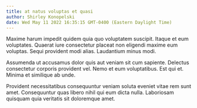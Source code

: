 ```yaml
---
title: at natus voluptas et quasi
author: Shirley Konopelski
date: Wed May 11 2022 16:35:15 GMT-0400 (Eastern Daylight Time)
---
```

Maxime harum impedit quidem quia quo voluptatem suscipit. Itaque et eum voluptates. Quaerat iure consectetur placeat non eligendi maxime eum voluptas. Sequi provident modi alias. Laudantium minus modi.

 Assumenda ut accusamus dolor quis aut veniam sit cum sapiente. Delectus consectetur corporis provident vel. Nemo et eum voluptatibus. Est qui et. Minima et similique ab unde.

 Provident necessitatibus consequuntur veniam soluta eveniet vitae rem sunt amet. Consequuntur quas libero nihil qui eum dicta nulla. Laboriosam quisquam quia veritatis sit doloremque amet.